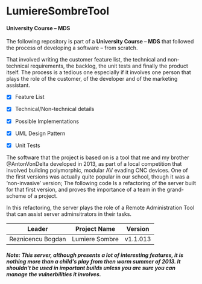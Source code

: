 # LumiereSombreTool
#### University Course – MDS

  The following repository is part of a **University Course – MDS** that followed the process of developing a software – from scratch. 

That involved writing the customer feature list, the technical and non-technical requirements, the backlog, the unit tests and finally the product itself. The process is a tedious one especially if it involves one person that plays the role of the customer, of the developer and of the marketing assistant. 



- [x] Feature List
- [x] Technical/Non-technical details
- [x] Possible Implementations
- [x] UML Design Pattern
- [x] Unit Tests


The software that the project is based on is a tool that me and my brother @AntonVonDelta developed in 2013, as part of a local competition that involved building polymorphic, modular AV evading CNC devices. One of the first versions was actually quite popular in our school, though it was a ‘non-invasive’ version; The following code Is a refactoring of the server built for that first version, and proves the importance of a team in the grand-scheme of a project. 

In this refactoring, the server plays the role of a Remote Administration Tool that can assist server adminsitrators in their tasks.

Leader | Project Name | Version
------------ | ------------- | -------------
Reznicencu Bogdan | Lumiere Sombre | v1.1.013

#####  **Note**: This server, although presents a lot of interesting features, it is nothing more than a child's play from then worm summer of 2013. It shouldn't be used in important builds unless you are sure you can manage the vulnerbilities it involves.
